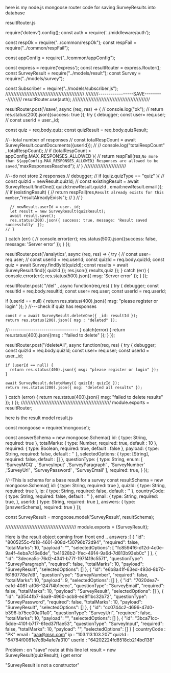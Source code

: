 here is my node.js mongoose router code for saving SurveyResults into database

resultRouter.js

require('dotenv').config();
const auth = require('../middleware/auth');

const respOk = require("../common/respOk");
const respFail = require("../common/respFail");

const appConfig = require("../common/appConfig");

const express = require('express');
const resultRouter = express.Router();
const SurveyResult = require("../models/result");
const Survey = require("../models/survey");


const Subscriber = require("../models/subscriber.js");
/////////////////////////////////////////////////
////////-----------------SAVE---------/////////
resultRouter.use(auth);
////////////////////////////////////////////////

resultRouter.post('/save', async (req, res) => {
// console.log("ok");
// return res.status(200).json({success: true });
  try {
  debugger;
  const user= req.user;
  // const userId  = user._id;
 
  const quiz = req.body.quiz;
  const quizResult = req.body.quizResult;
 
//--total number of responses
// const totalRespCount = await SurveyResult.countDocuments({userId});
// // console.log("totalRespCount" , totalRespCount);
//  if (totalRespCount > appConfig.MAX_RESPONSES_ALLOWED ){
//     return respFail(res,`No more than ${appConfig.MAX_RESPONSES_ALLOWED} Responses are allowed to be saved`,"maxResponsesReached");
//     }
//////////////////////////

  //--do not store 2 responses
  // debugger;
  // if (quiz.quizType == "quiz" ){
  //     const quizId = newResult.quizId;
  //     const existingResult = await SurveyResult.findOne({ quizId:newResult.quizId , email:newResult.email });
  //     if (existingResult) {
  //         return respFail(res,`Result already exists for this member`,"resultAlreadyExists");
  //     }
  // }
    
    
    
      // newResult.userId = user._id;
      let result = new SurveyResult(quizResult);
      await result.save();
      res.status(200).json({ success: true, message: 'Result saved successfully' });
    // }
  } catch (err) {
    // console.error(err);
    res.status(500).json({success: false, message: 'Server error' });
  }
});

resultRouter.post('/analytics', async (req, res) => {
try {
// const user= req.user;
    // const userId  = req.userId;
    const quizId = req.body.quizId;
    const quiz =  await Survey.findById(quizId);
    const results = await SurveyResult.find({ quizId });
    res.json({ results,quiz });
  } catch (err) {
    console.error(err);
    res.status(500).json({  msg: 'Server error' });
  }
});

resultRouter.post( "/del" , async function(req,res) {
  try {
  debugger;
    const resultId = req.body.resultId;
const user= req.user;
    const userId  = req.userId;

  if (userId == null) {
    return res.status(400).json({ msg: "please register or login" });
  }
//---check if quiz has responses

    const r = await SurveyResult.deleteOne({ _id: resultId });
    return res.status(200).json({ msg : "deleted" });
//----------------------------------
  } catch(error) {
    return res.status(400).json({msg : "failed to delete"  });
  }
});

resultRouter.post("/deleteAll", async function(req, res) {
  try {
  debugger;
    const quizId = req.body.quizId;
   const user= req.user;
    const userId  = user._id;
   
    if (userId == null) {
      return res.status(400).json({ msg: "please register or login" });
    }

    await SurveyResult.deleteMany({ quizId: quizId });
    return res.status(200).json({ msg: "deleted all results" });
  } catch (error) {
    return res.status(400).json({ msg: "failed to delete  results" });
  }
});
////////////////////////////////////////////////////////
module.exports = resultRouter;


here is the result model result.js

const mongoose = require('mongoose');

const answerSchema = new mongoose.Schema({
  id: { 
    type: String,
    required: true
  },
 totalMarks: {
    type: Number,
    required: true,
    default : 10
  },
  required: {
    type: Boolean,
    required: true,
    default : false
  },
  payload: {
    type: String,
    required: false,
    default : ''
  },
  selectedOptions: {
    type: [String],
    required: false,
    default : []
  },
  questionType: {
    type: String,
    enum: [ 'SurveyMCQ' , 'SurveyInput' ,'SurveyParagraph' , 'SurveyNumber' ,'SurveyUrl' , 'SurveyPassword' , 'SurveyEmail' ],
    required: true,
  }
});
 
//--This is schema for a base result for a survey
const resultSchema = new mongoose.Schema({
  id: { 
    type: String,
    required: true
  },
  quizId: { 
    type: String,
    required: true
  },
  ip: { 
    type: String,
    required: false,
    default : ''
  },
  countryCode: { 
    type: String,
    required: false,
    default : ''
  },
  email: { 
    type: String,
    required: true,
  },
  userId: { 
    type: String,
    required: true
  },
  answers: {
  type: [answerSchema],
  required: true
  }
});




const SurveyResult  = mongoose.model('SurveyResult', resultSchema);







////////////////////////////////////////////
module.exports = {SurveyResult};


Here is the result object coming from front end ..
answers
:[
    {
        "id": "8005255c-fd18-4601-808d-f30796b72d94",
        "required": false,
        "totalMarks": 10,
        "payload": "",
        "selectedOptions": [
            "fc8594f6-d12d-4c0e-9a4f-4eba7c16e6de",
            "b41628b2-1fec-4914-9a6d-7d813b93eb0c"
        ]
    },
    {
        "id": "3decea5c-76d2-4341-b77f-197f419c557f",
        "questionType": "SurveyParagraph",
        "required": false,
        "totalMarks": 10,
        "payload": "SurveyResult",
        "selectedOptions": []
    },
    {
        "id": "e6b8a41f-63ed-493d-8b70-f6180778e7d9",
        "questionType": "SurveyNumber",
        "required": false,
        "totalMarks": 10,
        "payload": 9,
        "selectedOptions": []
    },
    {
        "id": "7020dea7-eafd-4081-af06-1247f4b1eeec",
        "questionType": "SurveyEmail",
        "required": false,
        "totalMarks": 10,
        "payload": "SurveyResult",
        "selectedOptions": []
    },
    {
        "id": "a3544fb7-6aa9-4960-acb8-ed8f1bc32b72",
        "questionType": "SurveyPassword",
        "required": false,
        "totalMarks": 10,
        "payload": "SurveyResult",
        "selectedOptions": []
    },
    {
        "id": "cc0744c2-d696-47d0-b396-b75cc00a01a0",
        "questionType": "SurveyUrl",
        "required": false,
        "totalMarks": 10,
        "payload": "",
        "selectedOptions": []
    },
    {
        "id": "3bca71cc-5dde-410f-b717-61ed37ffae53",
        "questionType": "SurveyInput",
        "required": false,
        "totalMarks": 10,
        "payload": "",
        "selectedOptions": []
    }
]
countryCode
: 
"PK"
email
: 
"aaa@msn.com"
ip
: 
"103.113.103.207"
quizId
: 
"64784f0081e7c8b4afe7a310"
userId
: 
"64202224fd8518cb214bd138"


Problem : on "save" route at this line
let result = new SurveyResult(quizResult);
i get error

"SurveyResult is not a constructor"
